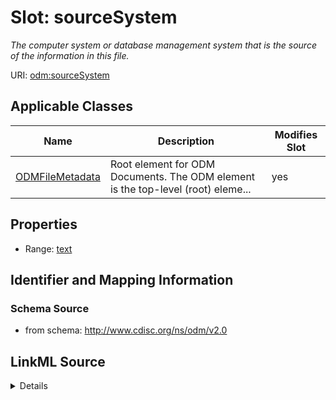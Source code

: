 # Slot: sourceSystem


_The computer system or database management system that is the source of the information in this file._



URI: [odm:sourceSystem](http://www.cdisc.org/ns/odm/v2.0/sourceSystem)



<!-- no inheritance hierarchy -->




## Applicable Classes

| Name | Description | Modifies Slot |
| --- | --- | --- |
[ODMFileMetadata](ODMFileMetadata.md) | Root element for ODM Documents. The ODM element is the top-level (root) eleme... |  yes  |







## Properties

* Range: [text](text.md)





## Identifier and Mapping Information







### Schema Source


* from schema: http://www.cdisc.org/ns/odm/v2.0




## LinkML Source

<details>
```yaml
name: sourceSystem
description: The computer system or database management system that is the source
  of the information in this file.
from_schema: http://www.cdisc.org/ns/odm/v2.0
rank: 1000
alias: sourceSystem
domain_of:
- ODMFileMetadata
range: text

```
</details>